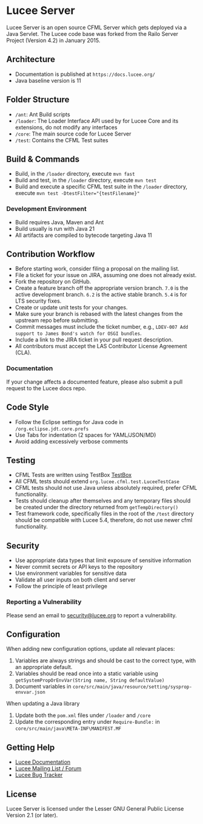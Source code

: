 # Lucee Server

Lucee Server is an open source CFML Server which gets deployed via a Java Servlet.
The Lucee code base was forked from the Railo Server Project (Version 4.2) in January 2015.

## Architecture

- Documentation is published at `https://docs.lucee.org/`
- Java baseline version is 11

## Folder Structure

- `/ant`: Ant Build scripts
- `/loader`: The Loader Interface API used by for Lucee Core and its extensions, do not modify any interfaces
- `/core`: The main source code for Lucee Server
- `/test`: Contains the CFML Test suites

## Build & Commands

- Build, in the `/loader` directory, execute `mvn fast`
- Build and test, in the `/loader` directory, execute `mvn test`
- Build and execute a specific CFML test suite in the `/loader` directory, execute `mvn test -DtestFilter="{testFilename}"`

### Development Environment

- Build requires Java, Maven and Ant
- Build usually is run with Java 21
- All artifacts are compiled to bytecode targeting Java 11

## Contribution Workflow

- Before starting work, consider filing a proposal on the mailing list.
- File a ticket for your issue on JIRA, assuming one does not already exist.
- Fork the repository on GitHub.
- Create a feature branch off the appropriate version branch. `7.0` is the active development branch. `6.2` is the active stable branch. `5.4` is for LTS security fixes.
- Create or update unit tests for your changes.
- Make sure your branch is rebased with the latest changes from the upstream repo before submitting.
- Commit messages must include the ticket number, e.g., `LDEV-007 Add support to James Bond's watch for OSGI bundles`.
- Include a link to the JIRA ticket in your pull request description.
- All contributors must accept the LAS Contributor License Agreement (CLA).

### Documentation

If your change affects a documented feature, please also submit a pull request to the Lucee docs repo.

## Code Style

- Follow the Eclipse settings for Java code in `/org.eclipse.jdt.core.prefs`
- Use Tabs for indentation (2 spaces for YAML/JSON/MD)
- Avoid adding excessively verbose comments

## Testing

- CFML Tests are written using TestBox [TestBox](https://testbox.ortusbooks.com/)
- All CFML tests should extend `org.lucee.cfml.test.LuceeTestCase`
- CFML tests should not use Java unless absolutely required, prefer CFML functionality.
- Tests should cleanup after themselves and any temporary files should be created under the directory returned from `getTempDirectory()`
- Test framework code, specifically files in the root of the `/test` directory should be compatible with Lucee 5.4, therefore, do not use newer cfml functionality.

## Security

- Use appropriate data types that limit exposure of sensitive information
- Never commit secrets or API keys to the repository
- Use environment variables for sensitive data
- Validate all user inputs on both client and server
- Follow the principle of least privilege

### Reporting a Vulnerability

Please send an email to security@lucee.org to report a vulnerability.

## Configuration

When adding new configuration options, update all relevant places:

1. Variables are always strings and should be cast to the correct type, with an appropriate default.
2. Variables should be read once into a static variable using `getSystemPropOrEnvVar(String name, String defaultValue)`
3. Document variables in `core/src/main/java/resource/setting/sysprop-envvar.json`

When updating a Java library

1. Update both the `pom.xml` files under `/loader` and `/core`
2. Update the corresponding entry under `Require-Bundle:` in `core/src/main/java\META-INF\MANIFEST.MF`

## Getting Help

- [Lucee Documentation](https://docs.lucee.org/)
- [Lucee Mailing List / Forum](https://dev.lucee.org/)
- [Lucee Bug Tracker](https://luceeserver.atlassian.net/) 

## License

Lucee Server is licensed under the Lesser GNU General Public License Version 2.1 (or later).
